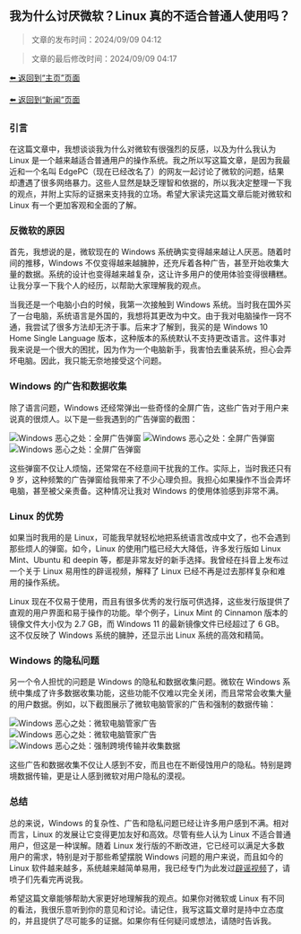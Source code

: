 ## 我为什么讨厌微软？Linux 真的不适合普通人使用吗？

> 文章的发布时间：2024/09/09 04:12

> 文章的最后修改时间：2024/09/09 04:17

[⬅️ 返回到“主页”页面](./)

[⬅️ 返回到“新闻”页面](./news)

### 引言

在这篇文章中，我想谈谈我为什么对微软有很强烈的反感，以及为什么我认为 Linux 是一个越来越适合普通用户的操作系统。我之所以写这篇文章，是因为我最近和一个名叫 EdgePC（现在已经改名了）的网友一起讨论了微软的问题，结果却遭遇了很多网络暴力。这些人显然是缺乏理智和依据的，所以我决定整理一下我的观点，并附上实际的证据来支持我的立场。希望大家读完这篇文章后能对微软和 Linux 有一个更加客观和全面的了解。

### 反微软的原因

首先，我想说的是，微软现在的 Windows 系统确实变得越来越让人厌恶。随着时间的推移，Windows 不仅变得越来越臃肿，还充斥着各种广告，甚至开始收集大量的数据。系统的设计也变得越来越复杂，这让许多用户的使用体验变得很糟糕。让我分享一下我个人的经历，以帮助大家理解我的观点。

当我还是一个电脑小白的时候，我第一次接触到 Windows 系统。当时我在国外买了一台电脑，系统语言是外国的，我想将其更改为中文。由于我对电脑操作一窍不通，我尝试了很多方法却无济于事。后来才了解到，我买的是 Windows 10 Home Single Language 版本，这种版本的系统默认不支持更改语言。这件事对我来说是一个很大的困扰，因为作为一个电脑新手，我害怕去重装系统，担心会弄坏电脑。因此，我只能无奈地接受这个问题。

### Windows 的广告和数据收集

除了语言问题，Windows 还经常弹出一些奇怪的全屏广告，这些广告对于用户来说真的很烦人。以下是一些我遇到的广告弹窗的截图：

![Windows 恶心之处：全屏广告弹窗](https://mirror.ghproxy.com/https://raw.githubusercontent.com/felixng1988/felixng1988.github.io/images/Windows%20%E6%81%B6%E5%BF%83%E4%B9%8B%E5%A4%84%EF%BC%9A%E5%85%A8%E5%B1%8F%E5%B9%BF%E5%91%8A%E5%BC%B9%E7%AA%97%EF%BC%883%EF%BC%89.jpg)
![Windows 恶心之处：全屏广告弹窗](https://mirror.ghproxy.com/https://raw.githubusercontent.com/felixng1988/felixng1988.github.io/images/Windows%20%E6%81%B6%E5%BF%83%E4%B9%8B%E5%A4%84%EF%BC%9A%E5%85%A8%E5%B1%8F%E5%B9%BF%E5%91%8A%E5%BC%B9%E7%AA%97%EF%BC%882%EF%BC%89.jpg)
![Windows 恶心之处：全屏广告弹窗](https://mirror.ghproxy.com/https://raw.githubusercontent.com/felixng1988/felixng1988.github.io/images/Windows%20%E6%81%B6%E5%BF%83%E4%B9%8B%E5%A4%84%EF%BC%9A%E5%85%A8%E5%B1%8F%E5%B9%BF%E5%91%8A%E5%BC%B9%E7%AA%97%EF%BC%881%EF%BC%89.jpg)

这些弹窗不仅让人烦恼，还常常在不经意间干扰我的工作。实际上，当时我还只有 9 岁，这种频繁的广告弹窗给我带来了不少心理负担。我担心如果操作不当会弄坏电脑，甚至被父亲责备。这种情况让我对 Windows 的使用体验感到非常不满。

### Linux 的优势

如果当时我用的是 Linux，可能我早就轻松地把系统语言改成中文了，也不会遇到那些烦人的弹窗。如今，Linux 的使用门槛已经大大降低，许多发行版如 Linux Mint、Ubuntu 和 deepin 等，都是非常友好的新手选择。我曾经在抖音上发布过一个关于 Linux 易用性的辟谣视频，解释了 Linux 已经不再是过去那样复杂和难用的操作系统。

Linux 现在不仅易于使用，而且有很多优秀的发行版可供选择，这些发行版提供了直观的用户界面和易于操作的功能。举个例子，Linux Mint 的 Cinnamon 版本的镜像文件大小仅为 2.7 GB，而 Windows 11 的最新镜像文件已经超过了 6 GB。这不仅反映了 Windows 系统的臃肿，还显示出 Linux 系统的高效和精简。

### Windows 的隐私问题

另一个令人担忧的问题是 Windows 的隐私和数据收集问题。微软在 Windows 系统中集成了许多数据收集功能，这些功能不仅难以完全关闭，而且常常会收集大量的用户数据。例如，以下截图展示了微软电脑管家的广告和强制的数据传输：

![Windows 恶心之处：微软电脑管家广告](https://mirror.ghproxy.com/https://raw.githubusercontent.com/felixng1988/felixng1988.github.io/images/Windows%20%E6%81%B6%E5%BF%83%E4%B9%8B%E5%A4%84%EF%BC%9A%E5%BE%AE%E8%BD%AF%E7%94%B5%E8%84%91%E7%AE%A1%E5%AE%B6%E5%B9%BF%E5%91%8A%EF%BC%881%EF%BC%89.png)
![Windows 恶心之处：微软电脑管家广告](https://mirror.ghproxy.com/https://raw.githubusercontent.com/felixng1988/felixng1988.github.io/images/Windows%20%E6%81%B6%E5%BF%83%E4%B9%8B%E5%A4%84%EF%BC%9A%E5%BE%AE%E8%BD%AF%E7%94%B5%E8%84%91%E7%AE%A1%E5%AE%B6%E5%B9%BF%E5%91%8A%EF%BC%882%EF%BC%89.png)
![Windows 恶心之处：强制跨境传输并收集数据](https://mirror.ghproxy.com/https://raw.githubusercontent.com/felixng1988/felixng1988.github.io/images/Windows%20%E6%81%B6%E5%BF%83%E4%B9%8B%E5%A4%84%EF%BC%9A%E5%BC%BA%E5%88%B6%E8%B7%A8%E5%A2%83%E4%BC%A0%E8%BE%93%E5%B9%B6%E6%94%B6%E9%9B%86%E6%95%B0%E6%8D%AE.png)

这些广告和数据收集不仅让人感到不安，而且也在不断侵蚀用户的隐私。特别是跨境数据传输，更是让人感到微软对用户隐私的漠视。

### 总结

总的来说，Windows 的复杂性、广告和隐私问题已经让许多用户感到不满。相对而言，Linux 的发展让它变得更加友好和高效。尽管有些人认为 Linux 不适合普通用户，但这是一种误解。随着 Linux 发行版的不断改进，它已经可以满足大多数用户的需求，特别是对于那些希望摆脱 Windows 问题的用户来说，而且如今的 Linux 软件越来越多，系统越来越简单易用，我已经专门为此发过[辟谣视频](https://www.iesdouyin.com/share/video/7332892631531375907/)了，请喷子们先看完再说我。

希望这篇文章能够帮助大家更好地理解我的观点。如果你对微软或 Linux 有不同的看法，我很乐意听到你的意见和讨论。请记住，我写这篇文章时是持中立态度的，并且提供了尽可能多的证据。如果你有任何疑问或想法，请随时告诉我。